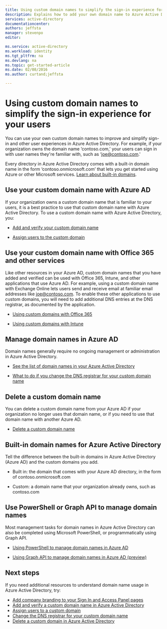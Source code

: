 ```yaml
---
title: Using custom domain names to simplify the sign-in experience for your users | Microsoft Azure
description: Explains how to add your own domain name to Azure Active Directory, and other related information.
services: active-directory
documentationcenter: 
authors: jeffsta
manager: stevenpo
editor: 

ms.service: active-directory
ms.workload: identity
ms.tgt_pltfrm: na
ms.devlang: na
ms.topic: get-started-article
ms.date: 02/08/2016
ms.author: curtand;jeffsta

---
```

# Using custom domain names to simplify the sign-in experience for your users
You can use your own custom domain names to improve and simplify sign-in and other user experiences in Azure Active Directory. For example, if your organization owns the domain name ‘contoso.com,’ your users can sign in with user names they're familiar with, such as ‘joe@contoso.com.'

Every directory in Azure Active Directory comes with a built-in domain name in the form ‘contoso.onmicrosoft.com’ that lets you get started using Azure or other Microsoft services. [Learn about built-in domains](#built-in-domain-names-for-azure-active-directory.md).

## Use your custom domain name with Azure AD
If your organization owns a custom domain name that is familiar to your users, it is a best practice to use that custom domain name with Azure Active Directory. To use a custom domain name with Azure Active Directory, you:

* [Add and verify your custom domain name](active-directory-add-domain-add-verify-general.md)

* [Assign users to the custom domain](active-directory-add-domain-add-users.md)


## Use your custom domain name with Office 365 and other services
Like other resources in your Azure AD, custom domain names that you have added and verified can be used with Office 365, Intune, and other applications that use Azure AD. For example, using a custom domain name with Exchange Online lets users send and receive email at familiar email addresses like joe@contoso.com. To enable these other applications to use custom domains, you will need to add additional DNS entries at the DNS registrar, as documented by the application.

* [Using custom domains with Office 365](https://support.office.com/article/Add-your-users-and-domain-to-Office-365-6383f56d-3d09-4dcb-9b41-b5f5a5efd611?ui=en-USrs=en-USad=US)

* [Using custom domains with Intune](https://technet.microsoft.com/library/dn646966.aspx#BKMK_DomainNames)


## Manage domain names in Azure AD
Domain names generally require no ongoing management or administration in Azure Active Directory.

* [See the list of domain names in your Azure Active Directory](active-directory-add-domain-add-users.md)

* [What to do if you change the DNS registrar for your custom domain name](active-directory-add-domain-change-registrar.md)


## Delete a custom domain name
You can delete a custom domain name from your Azure AD if your organization no longer uses that domain name, or if you need to use that domain name with another Azure AD.

* [Delete a custom domain name](#_Deleting_a_custom.md)

## Built-in domain names for Azure Active Directory
Tell the difference between the built-in domains in Azure Active Directory (Azure AD) and the custom domains you add.

* Built in: the domain that comes with your Azure AD directory, in the form of contoso.onmicrosoft.com

* Custom: a domain name that your organization already owns, such as contoso.com


## Use PowerShell or Graph API to manage domain names
Most management tasks for domain names in Azure Active Directory can also be completed using Microsoft PowerShell, or programmatically using Graph API.

* [Using PowerShell to manage domain names in Azure AD](https://msdn.microsoft.com/library/azure/e1ef403f-3347-4409-8f46-d72dafa116e0#BKMK_ManageDomains)

* [Using Graph API to manage domain names in Azure AD (preview)](https://msdn.microsoft.com/Library/Azure/Ad/Graph/api/domains-operations)


## Next steps
If you need additional resources to understand domain name usage in Azure Active Directory, try:

* [Add company branding to your Sign In and Access Panel pages ](active-directory-add-company-branding.md)
* [Add and verify a custom domain name in Azure Active Directory](active-directory-add-domain-add-verify-general.md)
* [Assign users to a custom domain](active-directory-add-domain-add-users.md)
* [Change the DNS registrar for your custom domain name](active-directory-add-domain-change-registrar.md)
* [Delete a custom domain in Azure Active Directory](active-directory-add-domain-delete-domain.md)

